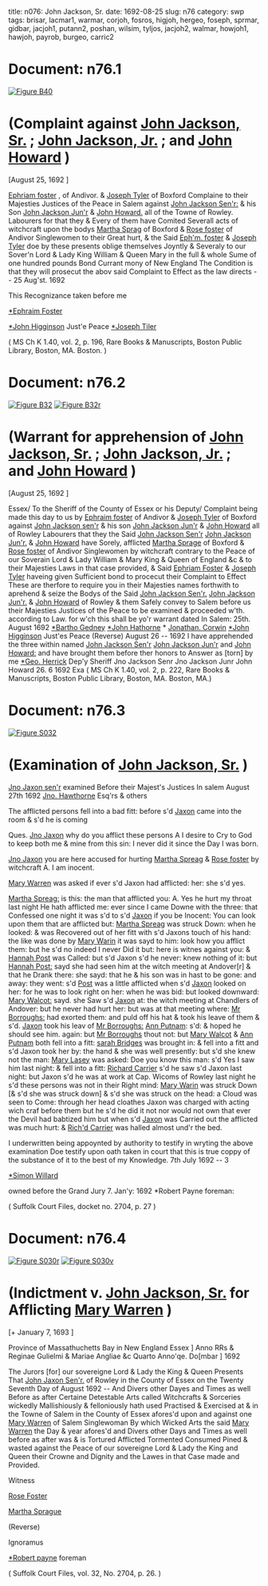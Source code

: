 title: n076: John Jackson, Sr.
date: 1692-08-25
slug: n76
category: swp
tags: brisar, lacmar1, warmar, corjoh, fosros, higjoh, hergeo, foseph, sprmar, gidbar, jacjoh1, putann2, poshan, wilsim, tyljos, jacjoh2, walmar, howjoh1, hawjoh, payrob, burgeo, carric2




# Document: n76.1

<a href="archives/BPL/LARGE/B40.jpg" class="jqueryLightbox">![Figure B40](archives/BPL/gifs/B40.gif)</a>

# (Complaint against [John Jackson, Sr.](/tag/jacjoh1.html) ; [John Jackson, Jr.](/tag/jacjoh2.html) ; and [John Howard](/tag/howjoh1.html) )

[August 25, 1692 ]

 [Ephriam foster](/tag/foseph.html) , of Andivor. & [Joseph Tyler](/tag/tyljos.html) of Boxford Complaine to their Majesties Justices of the Peace in Salem against [John Jackson Sen'r:](/tag/jacjoh1.html) & his Son [John Jackson Jun'r](/tag/jacjoh2.html) & [John Howard.](/tag/howjoh1.html) all of the Towne of Rowley. Labourers for that they & Every of them have Comited Severall acts of witchcraft upon the bodys [Martha Sprag](/tag/sprmar.html) of Boxford & [Rose foster](/tag/fosros.html) of Andivor Singlewomen to their Great hurt, & the Said [Eph'm. foster](/tag/foseph.html) & [Joseph Tyler](/tag/tyljos.html) doe by these presents oblige themselves Joyntly & Severaly to our Sover'n Lord & Lady King William & Queen Mary in the full & whole Sume of one hundred pounds Bond Currant mony of New England The Condition is that they will prosecut the abov said Complaint to Effect as the law directs -- 25 Aug'st. 1692 

This Recognizance taken before me 

[*Ephraim Foster](/tag/foseph.html)

[*John Higginson](/tag/higjoh.html) Just'e Peace [*Joseph Tiler](/tag/tyljos.html)

( MS Ch K 1.40, vol. 2, p. 196, Rare Books & Manuscripts, Boston Public Library, Boston, MA. Boston. )


# Document: n76.2

<a href="archives/BPL/LARGE/B32.jpg" class="jqueryLightbox">![Figure B32](archives/BPL/gifs/B32.gif)</a>
<a href="archives/BPL/LARGE/B32A.jpg" class="jqueryLightbox">![Figure B32r](archives/BPL/gifs/B32A.gif)</a>

# (Warrant for apprehension of [John Jackson, Sr.](/tag/jacjoh1.html) ; [John Jackson, Jr.](/tag/jacjoh2.html) ; and [John Howard](/tag/howjoh1.html) )

[August 25, 1692 ]

Essex/ To the Sheriff of the County of Essex or his Deputy/ Complaint being made this day to us by [Ephraim foster](/tag/foseph.html) of Andivor & [Joseph Tyler](/tag/tyljos.html) of Boxford against [John Jackson sen'r](/tag/jacjoh1.html) & his son [John Jackson Jun'r](/tag/jacjoh2.html) & [John Howard](/tag/howjoh1.html) all of Rowley Labourers that they the Said [John Jackson Sen'r](/tag/jacjoh1.html) [John Jackson Jun'r.](/tag/jacjoh2.html) & [John Howard](/tag/howjoh1.html) have Sorely, afflicted [Martha Sprage](/tag/sprmar.html) of Boxford & [Rose foster](/tag/fosros.html) of Andivor Singlewomen by witchcraft contrary to the Peace of our Soverain Lord & Lady William & Mary King & Queen of England &c & to their Majesties Laws in that case provided, & Said [Ephriam Foster](/tag/foseph.html) & [Joseph Tyler](/tag/tyljos.html) haveing given Sufficient bond to procecut their Complaint to Effect These are therfore to require you in their Majesties names forthwith to aprehend & seize the Bodys of the Said [John Jackson Sen'r.](/tag/jacjoh1.html) [John Jackson Jun'r.](/tag/jacjoh2.html) & [John Howard](/tag/howjoh1.html) of Rowley & them Safely convey to Salem before us their Majesties Justices of the Peace to be examined & proceeded w'th. according to Law. for w'ch this shall be yo'r warrant dated In Salem:
25th. August 1692  [*Bartho Gedney](/tag/gidbar.html) [*John Hathorne](/tag/hawjoh.html) * [Jonathan. Corwin](/tag/corjoh.html) [*John Higginson](/tag/higjoh.html) Just'es Peace  (Reverse) August 26 -- 1692 I have apprehended the three within named [John Jackson Sen'r](/tag/jacjoh1.html) [John Jackson Jun'r](/tag/jacjoh2.html) and [John Howard:](/tag/howjoh1.html) and have brought them before ther honors to Answer as [torn] by me [*Geo. Herrick](/tag/hergeo.html) Dep'y Sheriff Jno Jackson Senr Jno Jackson Junr John Howard 26. 6 1692 Exa  ( MS Ch K 1.40, vol. 2, p. 222, Rare Books & Manuscripts, Boston Public Library, Boston, MA. Boston, MA.)

# Document: n76.3

<a href="archives/Suffolk/large/S032.jpg" class="jqueryLightbox">![Figure S032](archives/Suffolk/small/S032.jpg)</a>

# (Examination of [John Jackson, Sr.](/tag/jacjoh1.html) )

 [Jno Jaxon sen'r](/tag/jacjoh1.html) examined Before their Majest's Justices In salem August 27th 1692  [Jno. Hawthorne](/tag/hawjoh.html) Esq'rs & others

The afflicted persons fell into a bad fitt: before s'd [Jaxon](/tag/jacjoh1.html) came into the room & s'd he is coming

Ques. [Jno Jaxon](/tag/jacjoh1.html) why do you afflict these persons A I desire to Cry to God to keep both me & mine from this sin: I never did it since the Day I was born.

[Jno Jaxon](/tag/jacjoh1.html) you are here accused for hurting [Martha Spreag](/tag/sprmar.html) & [Rose foster](/tag/fosros.html) by witchcraft A. I am inocent.

[Mary Warren](/tag/warmar.html) was asked if ever s'd Jaxon had afflicted: her: she s'd yes.

[Martha Spreag:](/tag/sprmar.html) is this: the man that afflicted you: A. Yes he hurt my throat last night He hath afflicted me: ever since I came Downe with the three: that Confessed one night it was s'd to s'd [Jaxon](/tag/jacjoh1.html) if you be  Inocent: You can look upon them that are afflicted but: [Martha Spreag](/tag/sprmar.html) was struck Down: when he looked: & was Recovered out of her fitt with s'd Jaxons touch of his hand: the like was done by [Mary Warin](/tag/warmar.html) it was sayd to him: look how you afflict them: but he s'd no indeed I never Did it but: here is witnes against you: & [Hannah Post](/tag/poshan.html) was Called: but s'd Jaxon s'd he never: knew nothing of it: but [Hannah Post:](/tag/poshan.html) sayd she had seen him at the witch meeting at Andover[r] & that he Drank there: she sayd: that he & his son was in hast to be gone: and away: they went: s'd [Post](/tag/poshan.html) was a little afflicted when s'd [Jaxon](/tag/jacjoh1.html) looked on her: for he was to look right on her: when he was bid: but looked downward: [Mary Walcot:](/tag/walmar.html) sayd. she Saw s'd [Jaxon](/tag/jacjoh1.html) at: the witch meeting at Chandlers of Andover: but he never had hurt her: but was at that meeting where: [Mr Borroughs:](/tag/burgeo.html) had exorted them: and puld off his hat & took his leave of them & s'd. [Jaxon](/tag/jacjoh1.html) took his leav of [Mr Borroughs:](/tag/burgeo.html) [Ann Putnam](/tag/putann2.html): s'd: & hoped he should see him. again: but [Mr Borroughs](/tag/burgeo.html) thout not: but [Mary Walcot](/tag/walmar.html) & [Ann Putnam](/tag/putann2.html) both fell into a fitt: [sarah Bridges](/tag/brisar.html) was brought in: & fell into a fitt and s'd Jaxon took her by: the hand & she was well presently: but s'd she knew not the man: [Mary Lasey](/tag/lacmar1.html) was asked: Doe you know this man: s'd Yes I saw him last night: & fell into a fitt: [Richard Carrier](/tag/carric2.html) s'd he saw s'd Jaxon last night: but Jaxon s'd he was at work at Cap. Wicoms of Rowley last night he s'd these persons was not in their Right mind: [Mary Warin](/tag/warmar.html) was struck Down [& s'd she was struck down] & s'd she was struck on the head: a Cloud was seen to Come: through her head cloathes Jaxon was charged with acting wich craf before them but he s'd he did it not nor would not own that ever the Devil had babtized him but when s'd [Jaxon](/tag/jacjoh1.html) was Carried out the afflicted was much hurt: & [Rich'd Carrier](/tag/carric2.html) was halled almost und'r the bed.

I underwritten being appoynted by authority to testify in wryting the above examination Doe testify upon oath taken in court that this is true coppy of the substance of it to the best of my Knowledge. 7th July 1692 -- 3

[*Simon Willard](/tag/wilsim.html)

owned before the Grand Jury 7. Jan'y: 1692 *Robert Payne foreman:

( Suffolk Court Files, docket no. 2704, p. 27 )


# Document: n76.4

<a href="archives/Suffolk/large/S030A.jpg" class="jqueryLightbox">![Figure S030r](archives/Suffolk/small/S030A.jpg)</a>
<a href="archives/Suffolk/large/S030B.jpg" class="jqueryLightbox">![Figure S030v](archives/Suffolk/small/S030B.jpg)</a>

# (Indictment v. [John Jackson, Sr.](/tag/jacjoh1.html) for Afflicting [Mary Warren](/tag/warmar.html) )

[+ January 7, 1693 ]

Province of Massathuchetts Bay in New England Essex ] Anno RRs & Reginae Gulielmi & Mariae Angliae &c Quarto Anno'qe. Do[mbar ] 1692

The Jurors [for] our sovereigne Lord & Lady the King & Queen Presents That [John Jaxon Sen'r.](/tag/jacjoh1.html) of Rowley in the County of Essex on the Twenty Seventh Day of August 1692 -- And Divers other Dayes and Times as well Before as after Certaine Detestable Arts called Witchcrafts & Sorceries wickedly Mallishiously & felloniously hath used Practised & Exercised at & in the Towne of Salem in the County of Essex afores'd upon and against one [Mary Warren](/tag/warmar.html) of Salem Singlewoman By which Wicked Arts the said [Mary Warren](/tag/warmar.html) the Day & year afores'd and Divers other Days and Times as well before as after was & is Tortured Afflicted Tormented Consumed Pined & wasted against the Peace of our sovereigne Lord & Lady the King and Queen their Crowne and Dignity and the Lawes in that Case made and Provided.

Witness 

[Rose Foster](/tag/fosros.html)

[Martha Sprague](/tag/sprmar.html)

(Reverse) 

Ignoramus 

[*Robert payne](/tag/payrob.html) foreman

( Suffolk Court Files, vol. 32, No. 2704, p. 26. )

